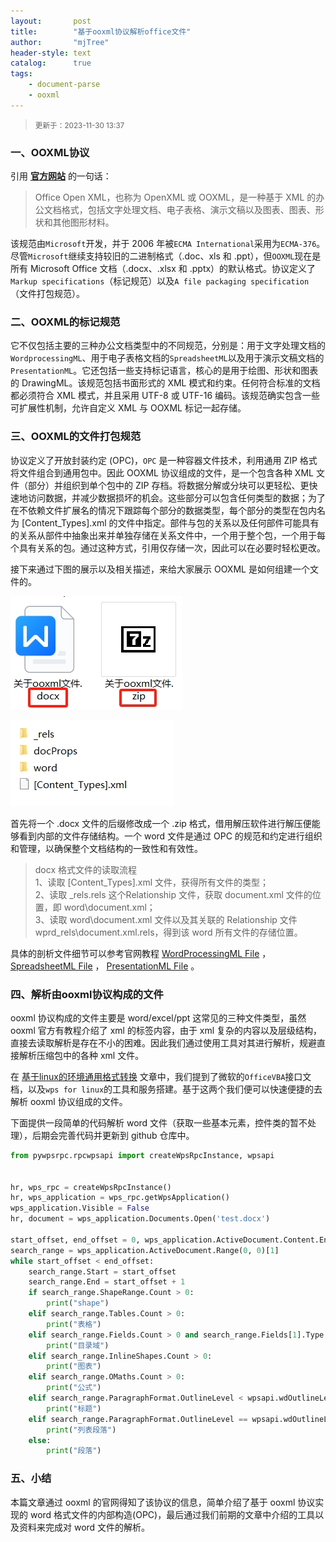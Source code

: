 ```yaml
---
layout:       post
title:        "基于ooxml协议解析office文件"
author:       "mjTree"
header-style: text
catalog:      true
tags:
    - document-parse
    - ooxml
---
```


><small>更新于：2023-11-30 13:37</small>  


### 一、OOXML协议

引用 [**官方网站**](http://officeopenxml.com/) 的一句话：

> Office Open XML，也称为 OpenXML 或 OOXML，是一种基于 XML 的办公文档格式，包括文字处理文档、电子表格、演示文稿以及图表、图表、形状和其他图形材料。

该规范由`Microsoft`开发，并于 2006 年被`ECMA International`采用为`ECMA-376`。尽管`Microsoft`继续支持较旧的二进制格式（.doc、xls 和 .ppt），但`OOXML`现在是所有 Microsoft Office 文档（.docx、.xlsx 和 .pptx）的默认格式。协议定义了`Markup specifications`（标记规范）以及`A file packaging specification`（文件打包规范）。  


### 二、OOXML的标记规范
它不仅包括主要的三种办公文档类型中的不同规范，分别是：用于文字处理文档的`WordprocessingML`、用于电子表格文档的`SpreadsheetML`以及用于演示文稿文档的`PresentationML`。它还包括一些支持标记语言，核心的是用于绘图、形状和图表的 DrawingML。该规范包括书面形式的 XML 模式和约束。任何符合标准的文档都必须符合 XML 模式，并且采用 UTF-8 或 UTF-16 编码。该规范确实包含一些可扩展性机制，允许自定义 XML 与 OOXML 标记一起存储。  


### 三、OOXML的文件打包规范
协议定义了开放封装约定 (OPC)，`OPC` 是一种容器文件技术，利用通用 ZIP 格式将文件组合到通用包中。因此 OOXML 协议组成的文件，是一个包含各种 XML 文件（部分）并组织到单个包中的 ZIP 存档。将数据分解或分块可以更轻松、更快速地访问数据，并减少数据损坏的机会。这些部分可以包含任何类型的数据；为了在不依赖文件扩展名的情况下跟踪每个部分的数据类型，每个部分的类型在包内名为 [Content_Types].xml 的文件中指定。部件与包的关系以及任何部件可能具有的关系从部件中抽象出来并单独存储在关系文件中，一个用于整个包，一个用于每个具有关系的包。通过这种方式，引用仅存储一次，因此可以在必要时轻松更改。  

接下来通过下图的展示以及相关描述，来给大家展示 OOXML 是如何组建一个文件的。  

![format_display](/img/article-img/2023/1125_1.png)

![format_display](/img/article-img/2023/1125_2.png)

首先将一个 .docx 文件的后缀修改成一个 .zip 格式，借用解压软件进行解压便能够看到内部的文件存储结构。一个 word 文件是通过 OPC 的规范和约定进行组织和管理，以确保整个文档结构的一致性和有效性。  

> docx 格式文件的读取流程  
> 1、读取 [Content_Types].xml 文件，获得所有文件的类型；  
> 2、读取 _rels\.rels 这个Relationship 文件，获取 document.xml 文件的位置，即 word\document.xml；  
> 3、读取 word\document.xml 文件以及其关联的 Relationship 文件 wprd\_rels\document.xml.rels，得到该 word 所有文件的存储位置。  

具体的剖析文件细节可以参考官网教程 [WordProcessingML File](http://officeopenxml.com/anatomyofOOXML.php) ，[SpreadsheetML File](http://officeopenxml.com/anatomyofOOXML-xlsx.php) ， [PresentationML File](http://officeopenxml.com/anatomyofOOXML-pptx.php) 。  


### 四、解析由ooxml协议构成的文件

ooxml 协议构成的文件主要是 word/excel/ppt 这常见的三种文件类型，虽然 ooxml 官方有教程介绍了 xml 的标签内容，由于 xml 复杂的内容以及层级结构，直接去读取解析是存在不小的困难。因此我们通过使用工具对其进行解析，规避直接解析压缩包中的各种 xml 文件。  

在 [基于linux的环境通用格式转换](/2023/11/08/基于linux的通用格式转换) 文章中，我们提到了微软的`OfficeVBA`接口文档，以及`wps for linux`的工具和服务搭建。基于这两个我们便可以快速便捷的去解析 ooxml 协议组成的文件。  

下面提供一段简单的代码解析 word 文件（获取一些基本元素，控件类的暂不处理），后期会完善代码并更新到 github 仓库中。  
```python
from pywpsrpc.rpcwpsapi import createWpsRpcInstance, wpsapi


hr, wps_rpc = createWpsRpcInstance()
hr, wps_application = wps_rpc.getWpsApplication()
wps_application.Visible = False
hr, document = wps_application.Documents.Open('test.docx')

start_offset, end_offset = 0, wps_application.ActiveDocument.Content.End
search_range = wps_application.ActiveDocument.Range(0, 0)[1]
while start_offset < end_offset:
    search_range.Start = start_offset
    search_range.End = start_offset + 1    
    if search_range.ShapeRange.Count > 0:
        print("shape")
    elif search_range.Tables.Count > 0:
        print("表格")
    elif search_range.Fields.Count > 0 and search_range.Fields[1].Type == wpsapi.wdFieldTOC:
        print("目录域")
    elif search_range.InlineShapes.Count > 0:
        print("图表")
    elif search_range.OMaths.Count > 0:
        print("公式")
    elif search_range.ParagraphFormat.OutlineLevel < wpsapi.wdOutlineLevelBodyText:
        print("标题")
    elif search_range.ParagraphFormat.OutlineLevel == wpsapi.wdOutlineLevelBodyText and hasattr(search_range.ListFormat, 'List'):
        print("列表段落")
    else:
        print("段落")
```


### 五、小结

本篇文章通过 ooxml 的官网得知了该协议的信息，简单介绍了基于 ooxml 协议实现的 word 格式文件的内部构造(OPC)，最后通过我们前期的文章中介绍的工具以及资料来完成对 word 文件的解析。  

